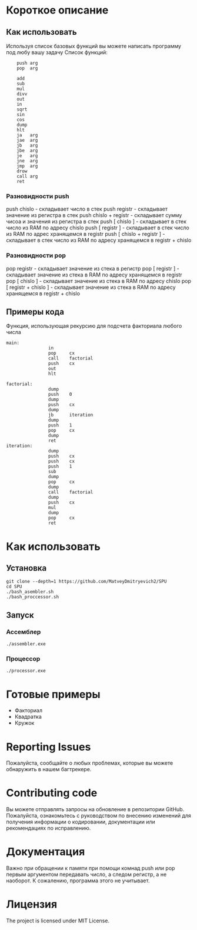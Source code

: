 # Короткое описание
## Как использовать
Используя список базовых функций вы можете написать программу под любу вашу задачу 
Список функций:
```
    push arg
    pop  arg

    add 
    sub 
    mul 
    divv
    out 
    in  
    sqrt
    sin  
    cos  
    dump 
    hlt  
    ja   arg
    jae  arg
    jb   arg
    jbe  arg
    je   arg
    jne  arg
    jmp  arg
    drow 
    call arg
    ret
```
### Разновидности push
push chislo               - складывает число в стек
push registr              - складывает значение из регистра в стек
push chislo + registr     - складывает сумму чисоа и значения из регистра в стек
push [ chislo ]           - складывает в стек число из RAM по адресу chislo
push [ registr ]          - складывает в стек число из RAM по адрес хранящемся в registr
push [ chislo + registr ] - складывает в стек число из RAM по адресу хранящемся в registr + chislo

### Разновидности pop
pop registr               - складывает значение из стека в регистр
pop [ registr ]           - складывает значение из стека в RAM по адресу хранящемся в registr
pop [ chislo ]            - складывает значение из стека в RAM по адресу chislo
pop [ registr + chislo ]  - складывает значение из стека в RAM по адресу хранящемся в registr + chislo

## Примеры кода

Функция, использующая рекурсию для подсчета факториала любого числа

```
main:
                in
                pop     cx
                call    factorial
                push    cx
                out
                hlt

factorial:
                dump
                push    0
                dump
                push    cx
                dump
                jb      iteration
                dump
                push    1
                pop     cx
                dump
                ret
iteration:      
                dump
                push    cx
                push    cx
                push    1
                sub
                dump
                pop     cx
                dump
                call    factorial
                dump
                push    cx
                mul
                dump
                pop     cx
                ret
```

# Как использовать
## Установка
```
git clone --depth=1 https://github.com/MatveyDmitryevich2/SPU
cd SPU
./bash_asembler.sh
./bash_proccessor.sh
```
## Запуск
### Ассемблер
```
./assembler.exe
```
### Процессор
```
./processor.exe
```

# Готовые примеры
- Факториал
- Квадратка
- Кружок

# Reporting Issues
Пожалуйста, сообщайте о любых проблемах, которые вы можете обнаружить в нашем багтрекере.

# Contributing code
Вы можете отправлять запросы на обновление в репозитории GitHub. Пожалуйста, ознакомьтесь с руководством по внесению изменений для получения информации о кодировании, документации или рекомендациях по исправлению.

# Документация
Важно при обращении к памяти при помощи комнад push или pop первым аргументом передавать число, а следом регистр, а не 
наоборот. К сожалению, программа этого не учитывает.

# Лицензия
The project is licensed under MIT License.